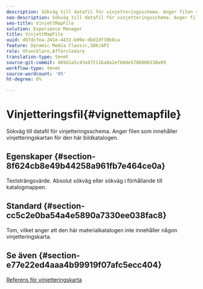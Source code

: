 ```yaml
---
description: Sökväg till datafil för vinjetteringsschema. Anger filen som innehåller vinjetteringskartan för den här bildkatalogen.
seo-description: Sökväg till datafil för vinjetteringsschema. Anger filen som innehåller vinjetteringskartan för den här bildkatalogen.
seo-title: VinjettMapFile
solution: Experience Manager
title: VinjettMapFile
uuid: d07dcfea-241e-4431-b09e-dbd1df38b8ca
feature: Dynamic Media Classic,SDK/API
role: Utvecklare,Affärsledare
translation-type: tm+mt
source-git-commit: 469d1a5c43a972116a8a2efb0de5708800130a99
workflow-type: tm+mt
source-wordcount: '95'
ht-degree: 0%

---
```



# Vinjetteringsfil{#vignettemapfile}

Sökväg till datafil för vinjetteringsschema. Anger filen som innehåller vinjetteringskartan för den här bildkatalogen.

## Egenskaper {#section-8f624cb8e49b44258a961fb7e464ce0a}

Textsträngsvärde. Absolut sökväg eller sökväg i förhållande till katalogmappen.

## Standard {#section-cc5c2e0ba54a4e5890a7330ee038fac8}

Tom, vilket anger att den här materialkatalogen inte innehåller någon vinjetteringskarta.

## Se även {#section-e77e22ed4aaa4b99919f07afc5ecc404}

[Referens för vinjetteringskarta](../../../../../ir-api/material-cat/image-rendering-api-ref/c-ir-material-catalog/c-ir-vignette-map-reference/c-ir-vignette-map-reference.md#concept-f9486269f2b04d4cb6750f3af7bf0eb7)
